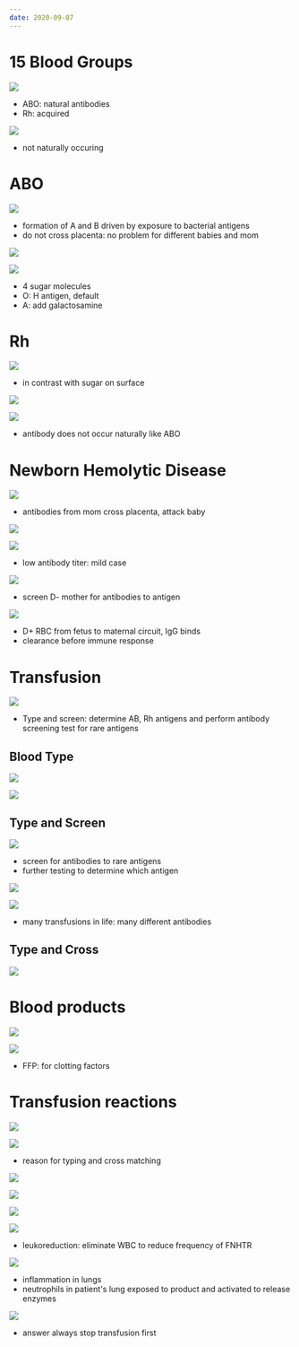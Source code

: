 ```yaml
---
date: 2020-09-07
---
```


# 15 Blood Groups

<!-- blood groups are, 2 types. Other types.. -->

![](https://photos.thisispiggy.com/file/wikiFiles/kHPnblD.jpg)

- ABO: natural antibodies
- Rh: acquired

![](https://photos.thisispiggy.com/file/wikiFiles/y555qLB.jpg)

- not naturally occuring

# ABO

<!-- ABO system.. -->

![](https://photos.thisispiggy.com/file/wikiFiles/axAIAFG.jpg)

- formation of A and B driven by exposure to bacterial antigens
- do not cross placenta: no problem for different babies and mom

![](https://photos.thisispiggy.com/file/wikiFiles/KTpOBe9.jpg)

![](https://photos.thisispiggy.com/file/wikiFiles/K0BS9fD.jpg)

- 4 sugar molecules
- O: H antigen, default
- A: add galactosamine

# Rh

<!-- RH system.. -->

![](https://photos.thisispiggy.com/file/wikiFiles/RUOpUXi.jpg)

- in contrast with sugar on surface

![](https://photos.thisispiggy.com/file/wikiFiles/j9ctels.jpg)

![](https://photos.thisispiggy.com/file/wikiFiles/KuwPWjn.jpg)

- antibody does not occur naturally like ABO

# Newborn Hemolytic Disease

<!-- newborn hemolytic disease is, pathogenesis, symptoms, screening, treatment.. -->

![](https://photos.thisispiggy.com/file/wikiFiles/4yCyfEd.jpg)

- antibodies from mom cross placenta, attack baby

![](https://photos.thisispiggy.com/file/wikiFiles/HB66hK0.jpg)

![](https://photos.thisispiggy.com/file/wikiFiles/W0wt02I.jpg)

- low antibody titer: mild case

![](https://photos.thisispiggy.com/file/wikiFiles/AeEUKDp.jpg)

- screen D- mother for antibodies to antigen

![](https://photos.thisispiggy.com/file/wikiFiles/Pbvxdf5.jpg)

- D+ RBC from fetus to maternal circuit, IgG binds
- clearance before immune response

# Transfusion

<!-- common blood tests for transfusion.. -->

![](https://photos.thisispiggy.com/file/wikiFiles/yw70Gh0.jpg)

- Type and screen: determine AB, Rh antigens and perform antibody screening test for rare antigens

## Blood Type

![](https://photos.thisispiggy.com/file/wikiFiles/QcSM4Px.jpg)

![](https://photos.thisispiggy.com/file/wikiFiles/We6yzJH.jpg)

## Type and Screen

![](https://photos.thisispiggy.com/file/wikiFiles/l7TCfUi.jpg)

- screen for antibodies to rare antigens
- further testing to determine which antigen

![](https://photos.thisispiggy.com/file/wikiFiles/OP7spCR.jpg)

![](https://photos.thisispiggy.com/file/wikiFiles/pFp9vkx.jpg)

- many transfusions in life: many different antibodies

## Type and Cross

![](https://photos.thisispiggy.com/file/wikiFiles/mSFeTpk.jpg)

# Blood products

<!-- different types of blood products.. -->

![](https://photos.thisispiggy.com/file/wikiFiles/XcQPLKL.jpg)

![](https://photos.thisispiggy.com/file/wikiFiles/3BSZjRm.jpg)

- FFP: for clotting factors

# Transfusion reactions

<!-- different types of transfusion reactions, treatment.. -->

![](https://photos.thisispiggy.com/file/wikiFiles/XmgxyKH.jpg)

![](https://photos.thisispiggy.com/file/wikiFiles/PA5IsDR.jpg)

- reason for typing and cross matching

![](https://photos.thisispiggy.com/file/wikiFiles/Uzq5LJM.jpg)

![](https://photos.thisispiggy.com/file/wikiFiles/TEZzicW.jpg)

![](https://photos.thisispiggy.com/file/wikiFiles/3bzjRzr.jpg)

![](https://photos.thisispiggy.com/file/wikiFiles/ZTRFsmV.jpg)

- leukoreduction: eliminate WBC to reduce frequency of FNHTR

![](https://photos.thisispiggy.com/file/wikiFiles/aUSizuU.jpg)

- inflammation in lungs
- neutrophils in patient's lung exposed to product and activated to release enzymes

![](https://photos.thisispiggy.com/file/wikiFiles/fnJ3REa.jpg)

- answer always stop transfusion first
